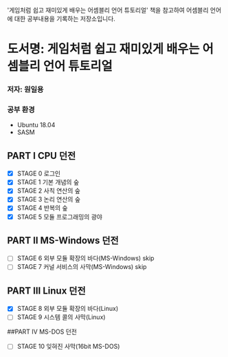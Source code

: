 '게임처럼 쉽고 재미있게 배우는 어셈블리 언어 튜토리얼' 책을 참고하여 어셈블리 언어에 대한 공부내용을 기록하는 저장소입니다.

# 도서명: 게임처럼 쉽고 재미있게 배우는 어셈블리 언어 튜토리얼
### 저자: 원일용

### 공부 환경
- Ubuntu 18.04
- SASM

## PART Ⅰ CPU 던전
- [x] STAGE 0 로그인
- [x] STAGE 1 기본 개념의 숲
- [x] STAGE 2 사칙 연산의 숲
- [x] STAGE 3 논리 연산의 숲
- [x] STAGE 4 반복의 숲
- [x] STAGE 5 모듈 프로그래밍의 광야

## PART Ⅱ MS-Windows 던전
- [ ] STAGE 6 외부 모듈 확장의 바다(MS-Windows) skip
- [ ] STAGE 7 커널 서비스의 사막(MS-Windows) skip

## PART Ⅲ Linux 던전
- [x] STAGE 8 외부 모듈 확장의 바다(Linux)
- [ ] STAGE 9 시스템 콜의 사막(Linux)

##PART Ⅳ MS-DOS 던전
- [ ] STAGE 10 잊혀진 사막(16bit MS-DOS)
